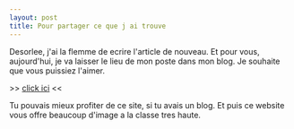 ```yaml
---
layout: post
title: Pour partager ce que j ai trouve
---
```


<p>Desorlee, j&#39;ai la flemme de ecrire l&#39;article de nouveau. Et pour vous, aujourd&#39;hui, je va laisser le lieu de mon poste dans mon blog. Je souhaite que vous puissiez l&#39;aimer.</p>
<p>&gt;&gt; <a href="http://www.tudou.com/home/user_viewDiary.php?vlog_id=65459" title="http://www.tudou.com/home/user_viewDiary.php?vlog_id=65459">click ici</a> &lt;&lt;</p>
<p>Tu pouvais mieux profiter de ce site, si tu avais un blog. Et puis ce website vous offre beaucoup d&#39;image a la classe tres haute.</p>

